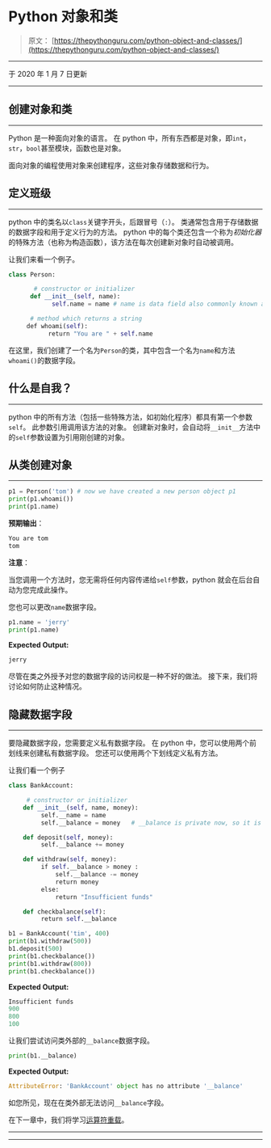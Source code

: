 # Python 对象和类

> 原文： [https://thepythonguru.com/python-object-and-classes/](https://thepythonguru.com/python-object-and-classes/)

* * *

于 2020 年 1 月 7 日更新

* * *

## 创建对象和类

* * *

Python 是一种面向对象的语言。 在 python 中，所有东西都是对象，即`int`，`str`，`bool`甚至模块，函数也是对象。

面向对象的编程使用对象来创建程序，这些对象存储数据和行为。

## 定义班级

* * *

python 中的类名以`class`关键字开头，后跟冒号（`:`）。 类通常包含用于存储数据的数据字段和用于定义行为的方法。 python 中的每个类还包含一个称为*初始化器*的特殊方法（也称为构造函数），该方法在每次创建新对象时自动被调用。

让我们来看一个例子。

```py
class Person:

       # constructor or initializer
      def __init__(self, name): 
            self.name = name # name is data field also commonly known as instance variables

      # method which returns a string
     def whoami(self):
           return "You are " + self.name

```

在这里，我们创建了一个名为`Person`的类，其中包含一个名为`name`和方法`whoami()`的数据字段。

## 什么是自我？

* * *

python 中的所有方法（包括一些特殊方法，如初始化程序）都具有第一个参数`self`。 此参数引用调用该方法的对象。 创建新对象时，会自动将`__init__`方法中的`self`参数设置为引用刚创建的对象。

## 从类创建对象

* * *

```py
p1 = Person('tom') # now we have created a new person object p1
print(p1.whoami())
print(p1.name)

```

**预期输出**：

```py
You are tom
tom

```

**注意**：

当您调用一个方法时，您无需将任何内容传递给`self`参数，python 就会在后台自动为您完成此操作。

您也可以更改`name`数据字段。

```py
p1.name = 'jerry'
print(p1.name)

```

**Expected Output:**

```py
jerry

```

尽管在类之外授予对您的数据字段的访问权是一种不好的做法。 接下来，我们将讨论如何防止这种情况。

## 隐藏数据字段

* * *

要隐藏数据字段，您需要定义私有数据字段。 在 python 中，您可以使用两个前划线来创建私有数据字段。 您还可以使用两个下划线定义私有方法。

让我们看一个例子

```py
class BankAccount:

     # constructor or initializer
    def __init__(self, name, money):
         self.__name = name
         self.__balance = money   # __balance is private now, so it is only accessible inside the class

    def deposit(self, money):
         self.__balance += money

    def withdraw(self, money):
         if self.__balance > money :
             self.__balance -= money
             return money
         else:
             return "Insufficient funds"

    def checkbalance(self):
         return self.__balance

b1 = BankAccount('tim', 400)
print(b1.withdraw(500))
b1.deposit(500)
print(b1.checkbalance())
print(b1.withdraw(800))
print(b1.checkbalance())

```

**Expected Output:**

```py
Insufficient funds
900
800
100

```

让我们尝试访问类外部的`__balance`数据字段。

```py
print(b1.__balance)

```

**Expected Output:**

```py
AttributeError: 'BankAccount' object has no attribute '__balance'

```

如您所见，现在在类外部无法访问`__balance`字段。

在下一章中，我们将学习[运算符重载](/python-operator-overloading/)。

* * *

* * *